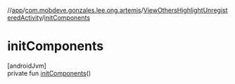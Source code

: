 //[app](../../../index.md)/[com.mobdeve.gonzales.lee.ong.artemis](../index.md)/[ViewOthersHighlightUnregisteredActivity](index.md)/[initComponents](init-components.md)

# initComponents

[androidJvm]\
private fun [initComponents](init-components.md)()
